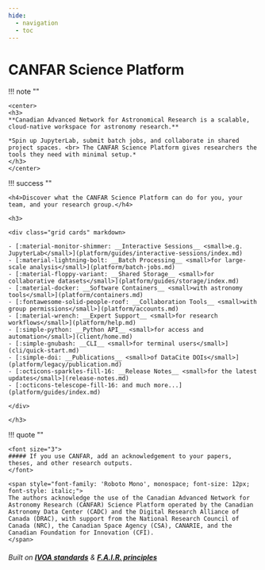 ```yaml
---
hide:
  - navigation
  - toc
---
```


<h1>CANFAR Science Platform </h1>
    
!!! note ""
    
    <center>
    <h3>
    **Canadian Advanced Network for Astronomical Research is a scalable, cloud-native workspace for astronomy research.**
 
    *Spin up JupyterLab, submit batch jobs, and collaborate in shared project spaces. <br> The CANFAR Science Platform gives researchers the tools they need with minimal setup.*
    </h3>
    </center>
    
!!! success ""

    <h4>Discover what the CANFAR Science Platform can do for you, your team, and your research group.</h4>

    <h3>

    <div class="grid cards" markdown>

    - [:material-monitor-shimmer: __Interactive Sessions__ <small>e.g. JupyterLab</small>](platform/guides/interactive-sessions/index.md)
    - [:material-lightning-bolt: __Batch Processing__ <small>for large-scale analysis</small>](platform/batch-jobs.md)
    - [:material-floppy-variant: __Shared Storage__ <small>for collaborative datasets</small>](platform/guides/storage/index.md)
    - [:material-docker: __Software Containers__ <small>with astronomy tools</small>](platform/containers.md)
    - [:fontawesome-solid-people-roof: __Collaboration Tools__ <small>with group permissions</small>](platform/accounts.md)
    - [:material-wrench: __Expert Support__ <small>for research workflows</small>](platform/help.md)
    - [:simple-python: __Python API__ <small>for access and automation</small>](client/home.md)
    - [:simple-gnubash: __CLI__ <small>for terminal users</small>](cli/quick-start.md)
    - [:simple-doi: __Publications__ <small>of DataCite DOIs</small>](platform/legacy/publication.md)
    - [:octicons-sparkles-fill-16: __Release Notes__ <small>for the latest updates</small>](release-notes.md)
    - [:octicons-telescope-fill-16: and much more...](platform/guides/index.md)

    </div>
    
    </h3>

!!! quote ""

    <font size="3">
    ##### If you use CANFAR, add an acknowledgement to your papers, theses, and other research outputs.
    </font>

    <span style="font-family: 'Roboto Mono', monospace; font-size: 12px; font-style: italic;">
    The authors acknowledge the use of the Canadian Advanced Network for Astronomy Research (CANFAR) Science Platform operated by the Canadian Astronomy Data Center (CADC) and the Digital Research Alliance of Canada (DRAC), with support from the National Research Council of Canada (NRC), the Canadian Space Agency (CSA), CANARIE, and the Canadian Foundation for Innovation (CFI).
    </span>

###### Built on **[IVOA standards](https://www.ivoa.net/documents/)** & **[F.A.I.R. principles](https://www.go-fair.org/fair-principles/)**